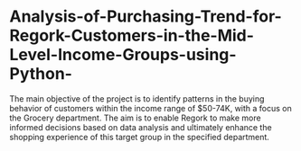 # Analysis-of-Purchasing-Trend-for-Regork-Customers-in-the-Mid-Level-Income-Groups-using-Python-
The main objective of the project is to identify patterns in the buying behavior of customers within the income range of $50-74K, with a focus on the Grocery department. The aim is to enable Regork to make more informed decisions based on data analysis and ultimately enhance the shopping experience of this target group in the specified department. 
